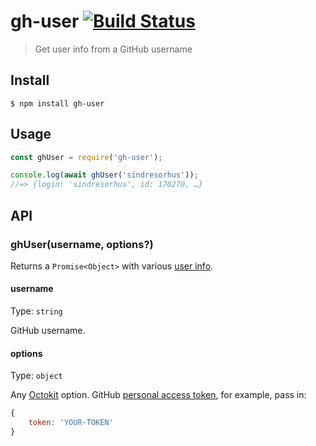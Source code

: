 # gh-user [![Build Status](https://travis-ci.org/sindresorhus/gh-user.svg?branch=master)](https://travis-ci.org/sindresorhus/gh-user)

> Get user info from a GitHub username

## Install

```
$ npm install gh-user
```

## Usage

```js
const ghUser = require('gh-user');

console.log(await ghUser('sindresorhus'));
//=> {login: 'sindresorhus', id: 170270, …}
```

## API

### ghUser(username, options?)

Returns a `Promise<Object>` with various [user info](https://developer.github.com/v3/users/#response).

#### username

Type: `string`

GitHub username.

#### options

Type: `object`

Any [Octokit](https://octokit.github.io/rest.js) option. GitHub [personal access token](https://github.com/settings/tokens/new), for example, pass in:

```js
{
	token: 'YOUR-TOKEN'
}
```
